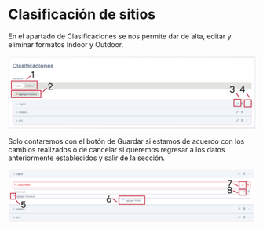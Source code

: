 # Clasificación de sitios

En el apartado de Clasificaciones se nos permite dar de alta, editar y eliminar formatos Indoor y Outdoor.

![clasificacionesSitios](../assets/clasificacionesSitiosEnum.png)

Solo contaremos con el botón de Guardar si estamos de acuerdo con los cambios realizados o de cancelar si queremos regresar a los datos anteriormente establecidos y salir de la sección.

![clasificacionesExt](../assets/clasificacionesExtEnum.png)



